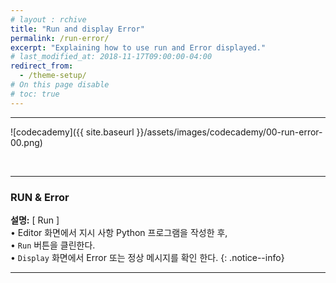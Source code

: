 ```yaml
---
# layout : rchive
title: "Run and display Error"
permalink: /run-error/
excerpt: "Explaining how to use run and Error displayed."
# last_modified_at: 2018-11-17T09:00:00-04:00
redirect_from:
  - /theme-setup/
# On this page disable
# toc: true
---
```

    
    
    
<hr/>

![codecademy]({{ site.baseurl }}/assets/images/codecademy/00-run-error-00.png)    

<br>
<hr/>

### RUN & Error   

**설명:** [ Run ]    
• Editor 화면에서 지시 사항 Python 프로그램을 작성한 후,    
• `Run` 버튼을 클린한다.     
• `Display` 화면에서 Error 또는 정상 메시지를 확인 한다.
{: .notice--info}



<hr/>    
<br>    